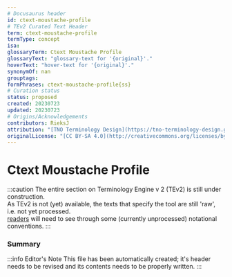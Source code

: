 ```yaml
---
# Docusaurus header
id: ctext-moustache-profile
# TEv2 Curated Text Header
term: ctext-moustache-profile
termType: concept
isa:
glossaryTerm: Ctext Moustache Profile
glossaryText: "glossary-text for '{original}'."
hoverText: "hover-text for '{original}'."
synonymOf: nan
grouptags:
formPhrases: ctext-moustache-profile{ss}
# Curation status
status: proposed
created: 20230723
updated: 20230723
# Origins/Acknowledgements
contributors: RieksJ
attribution: "[TNO Terminology Design](https://tno-terminology-design.github.io/tev2-specifications/docs/tev2)"
originalLicense: "[CC BY-SA 4.0](http://creativecommons.org/licenses/by-sa/4.0/?ref=chooser-v1)"
---
```


# Ctext Moustache Profile

:::caution
The entire section on Terminology Engine v 2 (TEv2) is still under construction.<br/>
As TEv2 is not (yet) available, the texts that specify the tool are still 'raw', i.e. not yet processed.<br/>[readers](@) will need to see through some (currently unprocessed) notational conventions.
:::

### Summary

:::info Editor's Note
This file has been automatically created; it's header needs to be revised and its contents needs to be properly written.
:::
